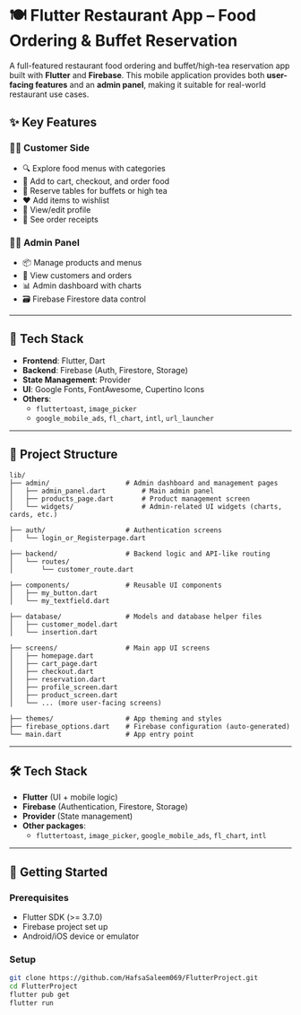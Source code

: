 # 🍽️ Flutter Restaurant App – Food Ordering & Buffet Reservation

A full-featured restaurant food ordering and buffet/high-tea reservation app built with **Flutter** and **Firebase**. This mobile application provides both **user-facing features** and an **admin panel**, making it suitable for real-world restaurant use cases.

## ✨ Key Features

### 🧑‍🍳 Customer Side
- 🔍 Explore food menus with categories
- 🛒 Add to cart, checkout, and order food
- 📆 Reserve tables for buffets or high tea
- ❤️ Add items to wishlist
- 👤 View/edit profile
- 📜 See order receipts

### 🧑‍💼 Admin Panel
- 📦 Manage products and menus
- 👥 View customers and orders
- 📊 Admin dashboard with charts
- 🗃️ Firebase Firestore data control

---

## 🔐 Tech Stack

- **Frontend**: Flutter, Dart
- **Backend**: Firebase (Auth, Firestore, Storage)
- **State Management**: Provider
- **UI**: Google Fonts, FontAwesome, Cupertino Icons
- **Others**: 
  - `fluttertoast`, `image_picker`
  - `google_mobile_ads`, `fl_chart`, `intl`, `url_launcher`

---

## 📁 Project Structure

```
lib/
├── admin/                   # Admin dashboard and management pages
│   ├── admin_panel.dart         # Main admin panel
│   ├── products_page.dart       # Product management screen
│   └── widgets/                 # Admin-related UI widgets (charts, cards, etc.)

├── auth/                    # Authentication screens
│   └── login_or_Registerpage.dart

├── backend/                 # Backend logic and API-like routing
│   └── routes/
│       └── customer_route.dart

├── components/              # Reusable UI components
│   ├── my_button.dart
│   └── my_textfield.dart

├── database/                # Models and database helper files
│   ├── customer_model.dart
│   └── insertion.dart

├── screens/                 # Main app UI screens
│   ├── homepage.dart
│   ├── cart_page.dart
│   ├── checkout.dart
│   ├── reservation.dart
│   ├── profile_screen.dart
│   ├── product_screen.dart
│   └── ... (more user-facing screens)

├── themes/                  # App theming and styles
├── firebase_options.dart    # Firebase configuration (auto-generated)
└── main.dart                # App entry point
```

---

## 🛠️ Tech Stack

- **Flutter** (UI + mobile logic)
- **Firebase** (Authentication, Firestore, Storage)
- **Provider** (State management)
- **Other packages**:
  - `fluttertoast`, `image_picker`, `google_mobile_ads`, `fl_chart`, `intl`

---

## 🚀 Getting Started

### Prerequisites

- Flutter SDK (>= 3.7.0)
- Firebase project set up
- Android/iOS device or emulator

### Setup

```bash
git clone https://github.com/HafsaSaleem069/FlutterProject.git
cd FlutterProject
flutter pub get
flutter run
